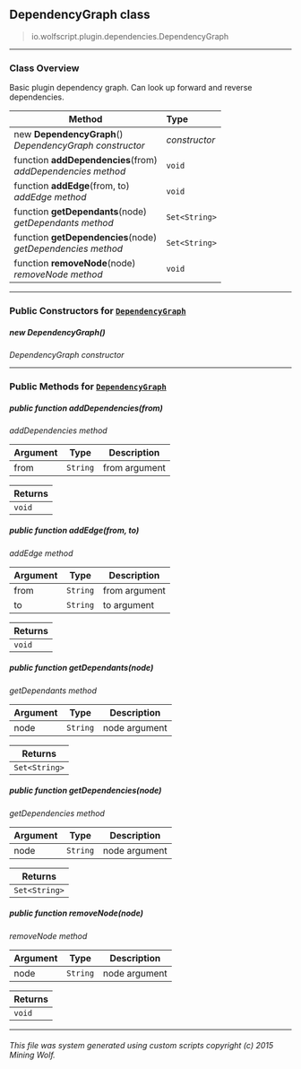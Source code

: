 ## DependencyGraph __class__

>io.wolfscript.plugin.dependencies.DependencyGraph

---

### Class Overview

Basic plugin dependency graph. Can look up forward and reverse dependencies.

Method | Type   
--- | :--- 
new __DependencyGraph__() <br> _DependencyGraph constructor_ | _constructor_
 function __addDependencies__(from) <br> _addDependencies method_ | `void`
 function __addEdge__(from, to) <br> _addEdge method_ | `void`
 function __getDependants__(node) <br> _getDependants method_ | `Set<String>`
 function __getDependencies__(node) <br> _getDependencies method_ | `Set<String>`
 function __removeNode__(node) <br> _removeNode method_ | `void`



---

### Public Constructors for [`DependencyGraph`](DependencyGraph.md)

##### <a id='dependencygraph'></a>new __DependencyGraph__() 

_DependencyGraph constructor_


---

### Public Methods for [`DependencyGraph`](DependencyGraph.md)

##### <a id='adddependencies'></a>public  function __addDependencies__(from)

_addDependencies method_

Argument | Type | Description  
--- | --- | --- 
from | `String` | from argument

Returns | 
--- | 
`void` |


##### <a id='addedge'></a>public  function __addEdge__(from, to)

_addEdge method_

Argument | Type | Description  
--- | --- | --- 
from | `String` | from argument
to | `String` | to argument

Returns | 
--- | 
`void` |


##### <a id='getdependants'></a>public  function __getDependants__(node)

_getDependants method_

Argument | Type | Description  
--- | --- | --- 
node | `String` | node argument

Returns | 
--- | 
`Set<String>` |


##### <a id='getdependencies'></a>public  function __getDependencies__(node)

_getDependencies method_

Argument | Type | Description  
--- | --- | --- 
node | `String` | node argument

Returns | 
--- | 
`Set<String>` |


##### <a id='removenode'></a>public  function __removeNode__(node)

_removeNode method_

Argument | Type | Description  
--- | --- | --- 
node | `String` | node argument

Returns | 
--- | 
`void` |


---


###### This file was system generated using custom scripts copyright (c) 2015 Mining Wolf.
	

